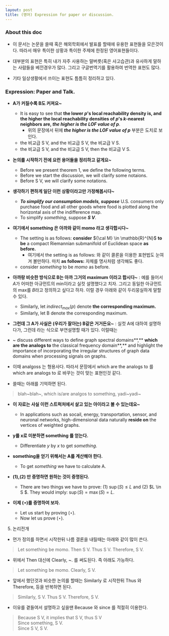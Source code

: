```yaml
---
layout: post
title: (영어) Expression for paper or discussion. 
---
```


### About this doc

- 이 문서는 논문을 쓸때 혹은 해외학회에서 발표를 할때에 유용한 표현들을 모은것이다. 따라서 매우 특이한 상황과 특이한 주제에 한정된 영어표현들이다. 

- 대부분의 표현은 특히 내가 자주 사용하는 말버릇(혹은 사고습관)과 유사하게 말하는 사람들을 베낀경우가 많다. 그리고 구글번역기를 활용하여 번역한 표현도 많다.  
- 기타 일상생활에서 쓰이는 표현도 틈틈히 정리하고 있다. 

### Expression: Paper and Talk. 

- **A가 커질수록 B도 커져요~** 
  - It is easy to see that **the lower $p$'s local reachability density is, and the higher the local reachability densities of $p$'s $k$-nearest neighbors are, *the higher is the LOF value of $p$***. 
    - 위의 문장에서 뒤에 ***the higher is the LOF value of $p$*** 부분은 도치로 보인다. 
  - the 비교급 S V, and the 비교급 S V, the 비교급 V S.
  - the 비교급 S V, and the 비교급 S V, then the 비교급 V S.

- **논의를 시작하기 전에 요런 용어들을 정리하고 갈게요~** 
  - Before we present theorem 1, we define the following terms. 
  - Before we start the discussion, we will clarify some notaions.
  - Before S V, we will clarify some notations. 

- **생각하기 편하게 일단 이런 상황이라고만 가정해봅시다~** 
  - ***To simplify our consumption models, suppose*** U.S. consumers only purchase food and all other goods where food is plotted along the horizontal axis of the indifference map.
  - To simplify *something*, suppose ***S V***. 

- **여기에서 something 은 아까와 같이 momo 라고 생각합시다~** 
  - The setting is as follows: **consider** ${\cal M} \in \mathbb{R}^{N}$ **to be** a compact Riemannian submanifold of Euclidean space **as before.**  
    - 여기에서 the setting is as follows: 와 같이 콜론을 이용한 표현법도 눈여겨 볼만하다. 마치 **as follows:** 자체를 명사처럼 생각해도 좋다. 
  - consider *something* to be *momo* as before. 
 
- **아까랑 비슷한 방식으로 B는 아까 그거의 maximum 이라고 합시다~** : 예를 들어서 $A$가 어떠한 아규먼트의 min이라고 실컷 설명했다고 치자. 그리고 동일한 아규먼트의 max를 $B$라고 정의하고 싶다고 하자. 이럴 경우 아래와 같이 두리뭉실하게 말할 수 있다. 
  - Similarly, let $indirect_{max}(p)$ denote **the corresponding maximum.**
  - Similarly, let B denote the corresponding maximum. 

- **그런데 그 A가 사실은 (우리가 잘아는) B같은 거거든요~** : 실컷 A에 대하여 설명하다가, 그런데 라는 식으로 부연설명할 때가 있다. 이럴때는
- ~ discuss different ways to define graph spectral domains**,** **which are the analogs to** the classical frequency domain**,** and highlight the importance of incorporating the irregular structures of graph data domains when processing signals on graphs. 
- 이때 analgoss 는 형용사다. 따라서 문장에서 which are the analogs to 를 which are analogs to 로 바꾸는 것이 맞는 표현인것 같다. 
- 쓸때는 아래를 기억하면 된다. 
> blah~blah~, which is/are analgos to something, yadi~yadi~ 

- **이 자료는 사실 이런 스트럭처에서 살고 있는 아이라고 볼 수 있는데요~** 
  - In applications such as socail, energy, transportation, sensor, and neuronal networks, high-dimensional data naturally **reside on** the vertices of weighted graphs. 

- **y를 x로 미분하면 something 를 얻는다.** 
  - Differentiate $y$ by $x$ to get *something*. 

- **something을 얻기 위해서는 A를 계산해야 한다.** 
  - To get *something* we have to calculate A.

- **(1),(2) 만 증명하면 원하는 것이 증명된다.** 
  - There are two things we have to prove: (1) $\sup(S) \leq L$ and (2) $L \in S $. They would imply: $\sup(S) = \max(S) = L$.

- **이제 $(\star)$를  증명하여 보자.** 
  - Let us start by proving $(\star)$. 
  - Now let us prove $(\star)$. 


5. 논리전개 
- 먼가 정의를 하면서 시작한뒤 나름 결론을 내릴때는 아래와 같이 많이 쓴다. 
> Let something be momo. Then S V. Thus S V. Therefore, S V. 
- 위에서 Then 대신에 Clearly, ~. 를 써도된다. 즉 아래도 가능하다. 
> Let something be momo. Clearly, S V. 
- 앞에서 했던것과 비슷한 논의를 할때는 Similarly 로 시작한뒤 Thus 와 Therefore, 등을 반복하면 된다. 
> Similarly, S V. Thus S V. Therefore, S V. 
- 이유를 곁들여서 설명하고 싶을땐 Because 와 since 를 적절히 이용한다. 
> Because S V, it implies that S V, thus S V <br/>
> Since something, S V. <br>
> Since S V, S V.  








